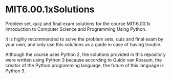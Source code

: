 # MIT6.00.1xSolutions
Problem set, quiz and final exam solutions for the course MIT:6.00.1x Introduction to Computer Science and Programming Using Python.

It is highly recommended to solve the problem sets, quiz and final exam by your own, and only use this solutions as a guide in case of having trouble.

Although the course uses Python 2, the solutions provided in this repository were written using Python 3 because according to Guido van Rossum, the creator of the Python programming language, the future of this language is Python 3.
